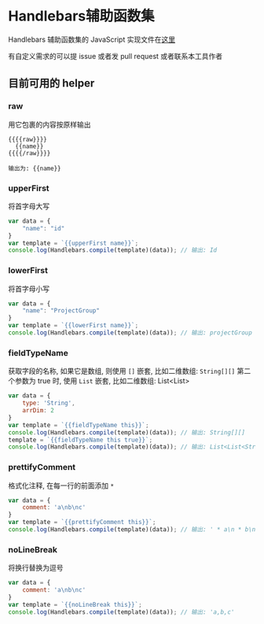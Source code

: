 # Handlebars辅助函数集

Handlebars 辅助函数集的 JavaScript 实现文件在[这里](../lib/nei/handlebars.util.js)

有自定义需求的可以提 issue 或者发 pull request 或者联系本工具作者

## 目前可用的 helper

### raw
用它包裹的内容按原样输出

```text
{{{{raw}}}}
  {{name}}
{{{{/raw}}}}

输出为: {{name}}
```

### upperFirst
将首字母大写

```js
var data = {
    "name": "id"
}
var template = `{{upperFirst name}}`;
console.log(Handlebars.compile(template)(data)); // 输出: Id
```

### lowerFirst
将首字母小写

```js
var data = {
    "name": "ProjectGroup"
}
var template = `{{lowerFirst name}}`;
console.log(Handlebars.compile(template)(data)); // 输出: projectGroup
```

### fieldTypeName
获取字段的名称, 如果它是数组, 则使用 `[]` 嵌套, 比如二维数组: `String[][]`
第二个参数为 true 时, 使用 `List` 嵌套, 比如二维数组: List<List<String>>

```js
var data = {
    type: 'String',
    arrDim: 2
}
var template = `{{fieldTypeName this}}`;
console.log(Handlebars.compile(template)(data)); // 输出: String[][]
template = `{{fieldTypeName this true}}`;
console.log(Handlebars.compile(template)(data)); // 输出: List<List<String>>
```

### prettifyComment
格式化注释, 在每一行的前面添加 ` * `

```js
var data = {
    comment: 'a\nb\nc'
}
var template = `{{prettifyComment this}}`;
console.log(Handlebars.compile(template)(data)); // 输出: ' * a\n * b\n * c'
```

### noLineBreak
将换行替换为逗号

```js
var data = {
    comment: 'a\nb\nc'
}
var template = `{{noLineBreak this}}`;
console.log(Handlebars.compile(template)(data)); // 输出: 'a,b,c'
```
